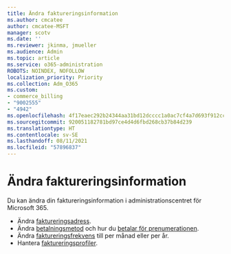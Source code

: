 ```yaml
---
title: Ändra faktureringsinformation
ms.author: cmcatee
author: cmcatee-MSFT
manager: scotv
ms.date: ''
ms.reviewer: jkinma, jmueller
ms.audience: Admin
ms.topic: article
ms.service: o365-administration
ROBOTS: NOINDEX, NOFOLLOW
localization_priority: Priority
ms.collection: Adm_O365
ms.custom:
- commerce_billing
- "9002555"
- "4942"
ms.openlocfilehash: 4f17eaec292b24344aa31bd12dcccc1a0ac7cf4a7d693f912ccfc03ac316db47
ms.sourcegitcommit: 920051182781bd97ce4d4d6fbd268cb37b84d239
ms.translationtype: HT
ms.contentlocale: sv-SE
ms.lasthandoff: 08/11/2021
ms.locfileid: "57896837"
---
```

# <a name="change-billing-information"></a>Ändra faktureringsinformation

Du kan ändra din faktureringsinformation i administrationscentret för Microsoft 365. 

- Ändra [faktureringsadress](https://docs.microsoft.com/microsoft-365/commerce/billing-and-payments/change-your-billing-addresses).
- Ändra [betalningsmetod](https://docs.microsoft.com/microsoft-365/commerce/billing-and-payments/manage-payment-methods) och hur du [betalar för prenumerationen](https://docs.microsoft.com/microsoft-365/commerce/billing-and-payments/pay-for-your-subscription).
- Ändra [faktureringsfrekvens](https://docs.microsoft.com/microsoft-365/commerce/billing-and-payments/change-payment-frequency) till per månad eller per år.
- Hantera [faktureringsprofiler](https://docs.microsoft.com/microsoft-365/commerce/billing-and-payments/manage-billing-profiles).
